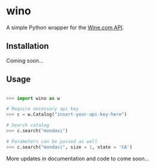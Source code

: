 wino
====

A simple Python wrapper for the [Wine.com API](https://api.wine.com/).


Installation
------------

Coming soon...


Usage
-----

```python

>>> import wino as w

# Require necessary api key
>>> c = w.Catalog("insert-your-api-key-here")

# Search catalog
>>> c.search("mondavi")

# Parameters can be passed as well
>>> c.search("mondavi", size = 1, state = 'CA')

```

More updates in documentation and code to come soon...